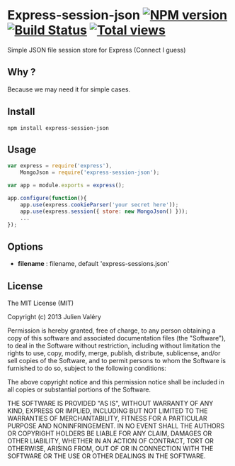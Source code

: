 # Express-session-json [![NPM version](https://badge.fury.io/js/express-session-json.png)](http://badge.fury.io/js/express-session-json) [![Build Status](https://travis-ci.org/darul75/express-session-json.png?branch=master)](https://travis-ci.org/darul75/express-session-json) [![Total views](https://sourcegraph.com/api/repos/github.com/darul75/express-session-json/counters/views.png)](https://sourcegraph.com/github.com/darul75/express-session-json)

Simple JSON file session store for Express (Connect I guess)

## Why ?

Because we may need it for simple cases.

## Install

~~~
npm install express-session-json
~~~

## Usage

```javascript
var express = require('express'),
    MongoJson = require('express-session-json');

var app = module.exports = express();

app.configure(function(){    
    app.use(express.cookieParser('your secret here'));
    app.use(express.session({ store: new MongoJson() }));
    ...
});
```

## Options

- **filename** : filename, default 'express-sessions.json'

## License

The MIT License (MIT)

Copyright (c) 2013 Julien Valéry

Permission is hereby granted, free of charge, to any person obtaining a copy
of this software and associated documentation files (the "Software"), to deal
in the Software without restriction, including without limitation the rights
to use, copy, modify, merge, publish, distribute, sublicense, and/or sell
copies of the Software, and to permit persons to whom the Software is
furnished to do so, subject to the following conditions:

The above copyright notice and this permission notice shall be included in
all copies or substantial portions of the Software.

THE SOFTWARE IS PROVIDED "AS IS", WITHOUT WARRANTY OF ANY KIND, EXPRESS OR
IMPLIED, INCLUDING BUT NOT LIMITED TO THE WARRANTIES OF MERCHANTABILITY,
FITNESS FOR A PARTICULAR PURPOSE AND NONINFRINGEMENT. IN NO EVENT SHALL THE
AUTHORS OR COPYRIGHT HOLDERS BE LIABLE FOR ANY CLAIM, DAMAGES OR OTHER
LIABILITY, WHETHER IN AN ACTION OF CONTRACT, TORT OR OTHERWISE, ARISING FROM,
OUT OF OR IN CONNECTION WITH THE SOFTWARE OR THE USE OR OTHER DEALINGS IN
THE SOFTWARE.
